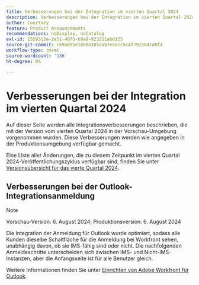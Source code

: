 ```yaml
---
title: Verbesserungen bei der Integration im vierten Quartal 2024
description: Verbesserungen bei der Integration im vierten Quartal 2024
author: Courtney
feature: Product Announcements
recommendations: noDisplay, noCatalog
exl-id: 1559312e-2e51-4075-b9a9-923211abd125
source-git-commit: c69a855e189863852ab7eaecc5c4f791564cd8f4
workflow-type: tm+mt
source-wordcount: '136'
ht-degree: 0%

---
```


# Verbesserungen bei der Integration im vierten Quartal 2024

Auf dieser Seite werden alle Integrationsverbesserungen beschrieben, die mit der Version vom vierten Quartal 2024 in der Vorschau-Umgebung vorgenommen wurden. Diese Verbesserungen werden wie angegeben in der Produktionsumgebung verfügbar gemacht.

Eine Liste aller Änderungen, die zu diesem Zeitpunkt im vierten Quartal 2024-Veröffentlichungszyklus verfügbar sind, finden Sie unter [Versionsübersicht für das vierte Quartal 2024](/help/quicksilver/product-announcements/product-releases/24-q4-release-activity/24-q4-release-overview.md).

## Verbesserungen bei der Outlook-Integrationsanmeldung

>[!NOTE]
>
>Vorschau-Version: 6. August 2024; Produktionsversion: 6. August 2024

Die Integration der Anmeldung für Outlook wurde optimiert, sodass alle Kunden dieselbe Schaltfläche für die Anmeldung bei Workfront sehen, unabhängig davon, ob sie IMS-fähig sind oder nicht. Die nachfolgenden Anmeldeschritte unterscheiden sich zwischen IMS- und Nicht-IMS-Instanzen, aber die Anfangsseite ist für alle Benutzer gleich.

Weitere Informationen finden Sie unter [Einrichten von Adobe Workfront für Outlook](/help/quicksilver/workfront-integrations-and-apps/using-workfront-with-outlook/set-up-workfront-for-outlook.md).
